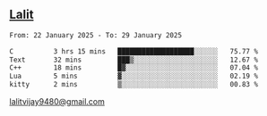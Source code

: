 ## [Lalit](https://lalit.sh)

<!--START_SECTION:waka-->

```txt
From: 22 January 2025 - To: 29 January 2025

C          3 hrs 15 mins   ███████████████████░░░░░░   75.77 %
Text       32 mins         ███▒░░░░░░░░░░░░░░░░░░░░░   12.67 %
C++        18 mins         █▓░░░░░░░░░░░░░░░░░░░░░░░   07.04 %
Lua        5 mins          ▓░░░░░░░░░░░░░░░░░░░░░░░░   02.19 %
kitty      2 mins          ▒░░░░░░░░░░░░░░░░░░░░░░░░   00.83 %
```

<!--END_SECTION:waka-->

lalitvijay9480@gmail.com
